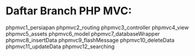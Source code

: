 # Daftar Branch PHP MVC:
phpmvc1_persiapan
phpmvc2_routing
phpmvc3_controller
phpmvc4_view
phpmvc5_assets
phpmvc6_model
phpmvc7_databaseWrapper
phpmvc8_insertData
phpmvc9_flashMessage
phpmvc10_deleteData
phpmvc11_updateData
phpmvc12_searching
